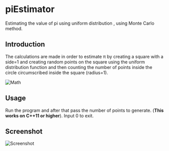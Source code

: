 # piEstimator

Estimating the value of pi using uniform distribution , using Monte Carlo method.

## Introduction

The calculations are made in order to estimate π by creating a square with a side=1 and creating random points on the square using the uniform distribution function and then counting the number of points inside the circle circumscribed inside the square (radius=1).

![Math](https://user-images.githubusercontent.com/24499930/72548656-6d182880-388f-11ea-98b5-f06bc6c86d27.png)
## Usage
Run the program and after that pass the number of points to generate.
(**This works on C++11 or higher**).
Input 0 to exit.

## Screenshot
![Screenshot](https://user-images.githubusercontent.com/24499930/72558202-85457300-38a2-11ea-876c-105135dbce38.png)
